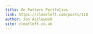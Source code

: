 ```yaml
---
title: On Pattern Portfolios
link: https://clearleft.com/posts/118
author: Jon Aizlewood
site: clearleft.co.uk
---
```

